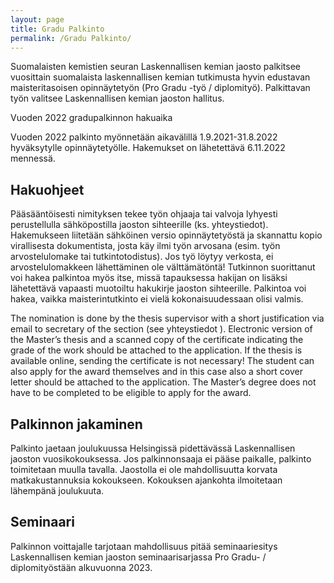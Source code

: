 ```yaml
---
layout: page
title: Gradu Palkinto
permalink: /Gradu Palkinto/
---
```


Suomalaisten kemistien seuran Laskennallisen kemian jaosto palkitsee vuosittain suomalaista laskennallisen kemian tutkimusta hyvin edustavan maisteritasoisen opinnäytetyön (Pro Gradu -työ / diplomityö). Palkittavan työn valitsee Laskennallisen kemian jaoston hallitus.

Vuoden 2022 gradupalkinnon hakuaika

Vuoden 2022 palkinto myönnetään aikavälillä 1.9.2021-31.8.2022 hyväksytylle opinnäytetyölle. Hakemukset on lähetettävä 6.11.2022 mennessä.

## Hakuohjeet

Pääsääntöisesti nimityksen tekee työn ohjaaja tai valvoja lyhyesti perustellulla sähköpostilla jaoston sihteerille (ks. yhteystiedot). Hakemukseen liitetään sähköinen versio opinnäytetyöstä ja skannattu kopio virallisesta dokumentista, josta käy ilmi työn arvosana (esim. työn arvostelulomake tai tutkintotodistus). Jos työ löytyy verkosta, ei arvostelulomakkeen lähettäminen ole välttämätöntä! Tutkinnon suorittanut voi hakea palkintoa myös itse, missä tapauksessa hakijan on lisäksi lähetettävä vapaasti muotoiltu hakukirje jaoston sihteerille. Palkintoa voi hakea, vaikka maisterintutkinto ei vielä kokonaisuudessaan olisi valmis.

The nomination is done by the thesis supervisor with a short justification via email to secretary of the section (see yhteystiedot ). Electronic version of the Master’s thesis and a scanned copy of the certificate indicating the grade of the work should be attached to the application. If the thesis is available online, sending the certificate is not necessary! The student can also apply for the award themselves and in this case also a short cover letter should be attached to the application. The Master’s degree does not have to be completed to be eligible to apply for the award.

## Palkinnon jakaminen

Palkinto jaetaan joulukuussa Helsingissä pidettävässä Laskennallisen jaoston vuosikokouksessa. Jos palkinnonsaaja ei pääse paikalle, palkinto toimitetaan muulla tavalla. Jaostolla ei ole mahdollisuutta korvata matkakustannuksia kokoukseen. Kokouksen ajankohta ilmoitetaan lähempänä joulukuuta.

## Seminaari

Palkinnon voittajalle tarjotaan mahdollisuus pitää seminaariesitys Laskennallisen kemian jaoston seminaarisarjassa Pro Gradu- / diplomityöstään alkuvuonna 2023.
